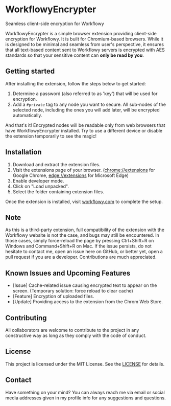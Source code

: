 # WorkflowyEncrypter
Seamless client-side encryption for Workflowy

WorkflowyEncrypter is a simple browser extension providing client-side encryption for Workflowy. It is built for Chromium-based browsers. While it is designed to be minimal and seamless from user's perspective, it ensures that all text-based content sent to Workflowy servers is encrypted with AES standards so that your sensitive content can **only be read by you**.

## Getting started
After installing the extension, follow the steps below to get started:
1. Determine a password (also referred to as 'key') that will be used for encryption.
2. Add a `#private` tag to any node you want to secure. All sub-nodes of the selected node, including the ones you will add later, will be encrypted automatically.

And that's it! Encrypted nodes will be readable only from web browsers that have WorkflowyEncrypter installed. Try to use a different device or disable the extension temporarily to see the magic!

## Installation
1. Download and extract the extension files.
2. Visit the extensions page of your browser. ([chrome://extensions](chrome://extensions) for Google Chrome, [edge://extensions](edge://extensions) for Microsoft Edge)
3. Enable developer mode.
4. Click on "Load unpacked".
5. Select the folder containing extension files.  

Once the extension is installed, visit [workflowy.com](https://workflowy.com/) to complete the setup.

## Note
As this is a third-party extension, full compatibility of the extension with the Workflowy website is not the case, and bugs may still be encountered. In those cases, simply force-reload the page by pressing Ctrl+Shift+R on Windows and Command+Shift+R on Mac. If the issue persists, do not hesitate to contact me, open an issue here on GitHub, or better yet, open a pull request if you are a developer. Contributions are much appreciated.

## Known Issues and Upcoming Features
- [Issue] Cache-related issue causing encrypted text to appear on the screen. (Temporary solution: force reload to clear cache)
- [Feature] Encryption of uploaded files.
- [Update] Providing access to the extension from the Chrom Web Store.

## Contributing
All collaborators are welcome to contribute to the project in any constructive way as long as they comply with the code of conduct.

## License
This project is licensed under the MIT License. See the [LICENSE](/LICENSE) for details.

## Contact
Have something on your mind? You can always reach me via email or social media addresses given in my profile info for any suggestions and questions.
